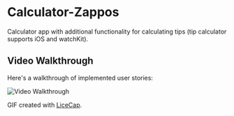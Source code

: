 # Calculator-Zappos

Calculator app with additional functionality for calculating tips (tip calculator supports iOS and watchKit).

## Video Walkthrough 

Here's a walkthrough of implemented user stories:

<img src='week2.gif' title='Week 2 Video Walkthrough' width='' alt='Video Walkthrough' />

GIF created with [LiceCap](http://www.cockos.com/licecap/).
